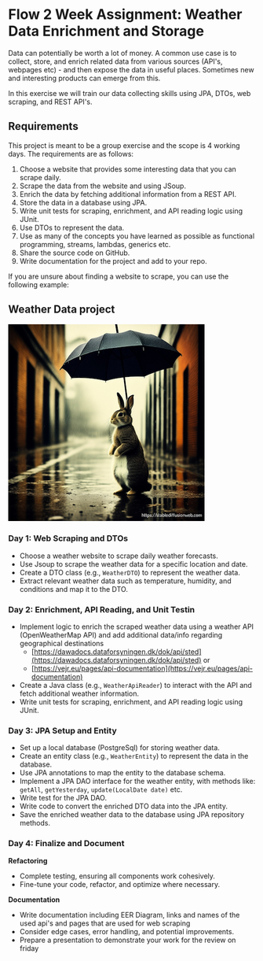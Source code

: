 # Flow 2 Week Assignment: Weather Data Enrichment and Storage

Data can potentially be worth a lot of money.
A common use case is to collect, store, and enrich related data from various sources 
(API's, webpages etc) - and then 
expose the data in useful places. Sometimes new and interesting products can emerge from this.

In this exercise we will train our data collecting skills using JPA, DTOs, web scraping, and REST API's.

## Requirements

This project is meant to be a group exercise and the scope is 4 working days. The requirements are as follows:

1. Choose a website that provides some interesting data that you can scrape daily.
2. Scrape the data from the website and using JSoup.
3. Enrich the data by fetching additional information from a REST API.
4. Store the data in a database using JPA.
5. Write unit tests for scraping, enrichment, and API reading logic using JUnit.
6. Use DTOs to represent the data.
7. Use as many of the concepts you have learned as possible as functional programming, streams, lambdas, generics etc.
8. Share the source code on GitHub.
9. Write documentation for the project and add to your repo.

If you are unsure about finding a website to scrape, you can use the following example:

## Weather Data project

![Rainrabbit](./images/rabbitweather.png)

### Day 1: Web Scraping and DTOs

- Choose a weather website to scrape daily weather forecasts.
- Use Jsoup to scrape the weather data for a specific location and date.
- Create a DTO class (e.g., `WeatherDTO`) to represent the weather data.
- Extract relevant weather data such as temperature, humidity, and conditions and map it to the DTO.

### Day 2: Enrichment, API Reading, and Unit Testin

- Implement logic to enrich the scraped weather data using a weather API (OpenWeatherMap API) and add additional data/info regarding geographical destinations
  - [https://dawadocs.dataforsyningen.dk/dok/api/sted](https://dawadocs.dataforsyningen.dk/dok/api/sted) or
  - [https://vejr.eu/pages/api-documentation](https://vejr.eu/pages/api-documentation)
- Create a Java class (e.g., `WeatherApiReader`) to interact with the API and fetch additional weather information.
- Write unit tests for scraping, enrichment, and API reading logic using JUnit.

### Day 3: JPA Setup and Entity

- Set up a local database (PostgreSql) for storing weather data.
- Create an entity class (e.g., `WeatherEntity`) to represent the data in the database.
- Use JPA annotations to map the entity to the database schema.
- Implement a JPA DAO interface for the weather entity, with methods like: `getAll`, `getYesterday`, `update(LocalDate date)` etc.
- Write test for the JPA DAO. 
- Write code to convert the enriched DTO data into the JPA entity.
- Save the enriched weather data to the database using JPA repository methods.

### Day 4: Finalize and Document

**Refactoring**

- Complete testing, ensuring all components work cohesively.
- Fine-tune your code, refactor, and optimize where necessary.

**Documentation**

- Write documentation including EER Diagram, links and names of the used api's and pages that are used for web scraping
- Consider edge cases, error handling, and potential improvements.
- Prepare a presentation to demonstrate your work for the review on friday
